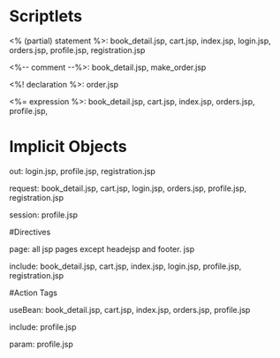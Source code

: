 # Scriptlets

<% (partial) statement %>: book_detail.jsp, cart.jsp, index.jsp, login.jsp, orders.jsp, profile.jsp, registration.jsp

<%-- comment --%>: book_detail.jsp, make_order.jsp

<%! declaration %>: order.jsp

<%= expression %>: book_detail.jsp, cart.jsp, index.jsp, orders.jsp, profile.jsp, 


# Implicit Objects
out: login.jsp, profile.jsp, registration.jsp

request: book_detail.jsp, cart.jsp, login.jsp, orders.jsp, profile.jsp, registration.jsp

session: profile.jsp

#Directives

page: all jsp pages except headejsp and footer. jsp

include: book_detail.jsp, cart.jsp, index.jsp, login.jsp, profile.jsp, registration.jsp

#Action Tags

useBean: book_detail.jsp, cart.jsp, index.jsp, orders.jsp, profile.jsp

include: profile.jsp

param: profile.jsp